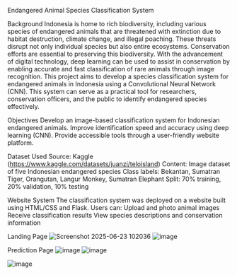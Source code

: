 Endangered Animal Species Classification System

Background
Indonesia is home to rich biodiversity, including various species of endangered animals that are threatened with extinction due to habitat destruction, climate change, and illegal poaching. 
These threats disrupt not only individual species but also entire ecosystems. Conservation efforts are essential to preserving this biodiversity.
With the advancement of digital technology, deep learning can be used to assist in conservation by enabling accurate and fast classification of rare animals through image recognition. 
This project aims to develop a species classification system for endangered animals in Indonesia using a Convolutional Neural Network (CNN). This system can serve as a practical tool for researchers, 
conservation officers, and the public to identify endangered species effectively.

Objectives
Develop an image-based classification system for Indonesian endangered animals.
Improve identification speed and accuracy using deep learning (CNN).
Provide accessible tools through a user-friendly website platform.

Dataset Used
Source: Kaggle (https://www.kaggle.com/datasets/juanzi/teloisland)
Content: Image dataset of five Indonesian endangered species
Class labels: Bekantan, Sumatran Tiger, Orangutan, Langur Monkey, Sumatran Elephant
Split: 70% training, 20% validation, 10% testing

Website System
The classification system was deployed on a website built using HTML/CSS and Flask. Users can:
Upload and photo animal images
Receive classification results
View species descriptions and conservation information

Landing Page
![Screenshot 2025-06-23 102036](https://github.com/user-attachments/assets/0e125687-5eab-48f6-a3ac-1b2cc090e5aa)
![image](https://github.com/user-attachments/assets/f57a87ae-e417-4956-9f9b-1e2f4f079754)

Prediction Page
![image](https://github.com/user-attachments/assets/adfa9582-4494-4f22-9c29-36ed9da62271)
![image](https://github.com/user-attachments/assets/a3dc9804-d3c5-46da-9f97-5ece2693c44d)

![image](https://github.com/user-attachments/assets/03ffddcf-183e-422e-b116-0f5fb7294544)
